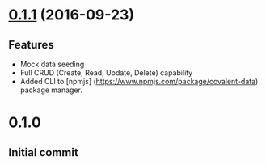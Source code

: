 # [0.1.1](https://github.com/Teradata/covalent/tree/0.1.1) (2016-09-23)

## Features
* Mock data seeding
* Full CRUD (Create, Read, Update, Delete) capability
* Added CLI to [npmjs] (https://www.npmjs.com/package/covalent-data) package manager.

# 0.1.0

## Initial commit
